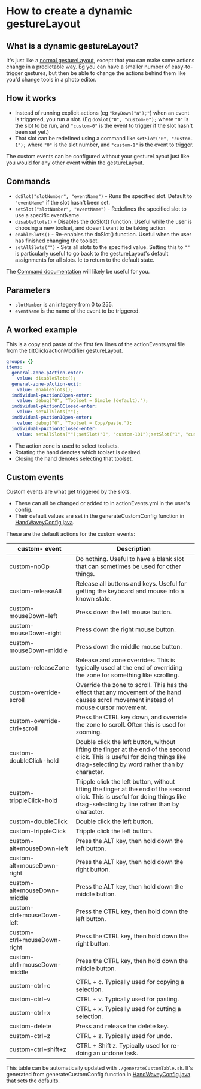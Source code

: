 # How to create a dynamic gestureLayout

## What is a dynamic gestureLayout?

It's just like a [normal gestureLayout](createAGestureLayout.md), except that you can make some actions change in a predictable way. Eg you can have a smaller number of easy-to-trigger gestures, but then be able to change the actions behind them like you'd change tools in a photo editor.

## How it works

* Instead of running explicit actions (eg `"keyDown("a");"`) when an event is triggered, you run a slot. (Eg `doSlot("0", "custom-0");` where `"0"` is the slot to be run, and `"custom-0"` is the event to trigger if the slot hasn't been set yet.)
* That slot can be redefined using a command like `setSlot("0", "custom-1");` where `"0"` is the slot number, and `"custom-1"` is the event to trigger.

The custom events can be configured without your gestureLayout just like you would for any other event within the gestureLayout.

## Commands

* `doSlot("slotNumber", "eventName")` - Runs the specified slot. Default to `"eventName"` if the slot hasn't been set.
* `setSlot("slotNumber", "eventName")` - Redefines the specified slot to use a specific eventName.
* `disableSlots()` - Disables the doSlot() function. Useful while the user is choosing a new toolset, and doesn't want to be taking action.
* `enableSlots()` - Re-enables the doSlot() function. Useful when the user has finished changing the toolset.
* `setAllSlots("")` - Sets all slots to the specified value. Setting this to `""` is particularly useful to go back to the gestureLayout's default assignments for all slots. Ie to return to the default state.

The [Command documentation](https://github.com/ksandom/handWavey/blob/main/docs/user/reference/macroCommands.md) will likely be useful for you.

## Parameters

* `slotNumber` is an integery from 0 to 255.
* `eventName` is the name of the event to be triggered.

## A worked example

This is a copy and paste of the first few lines of the actionEvents.yml file from the tiltClick/actionModifier gestureLayout.

```yaml
groups: {}
items:
  general-zone-pAction-enter:
    value: disableSlots();
  general-zone-pAction-exit:
    value: enableSlots();
  individual-pAction0Open-enter:
    value: debug("0", "Toolset = Simple (default).");
  individual-pAction0Closed-enter:
    value: setAllSlots("");
  individual-pAction1Open-enter:
    value: debug("0", "Toolset = Copy/paste.");
  individual-pAction1Closed-enter:
    value: setAllSlots("");setSlot("0", "custom-101");setSlot("1", "custom-12");setSlot("3", "custom-11");
```

* The action zone is used to select toolsets.
* Rotating the hand denotes which toolset is desired.
* Closing the hand denotes selecting that toolset.

## Custom events

Custom events are what get triggered by the slots.

* These can all be changed or added to in actionEvents.yml in the user's config.
* Their default values are set in the generateCustomConfig function in [HandWaveyConfig.java](https://github.com/ksandom/handWavey/blob/main/src/main/java/handWavey/HandWaveyConfig.java).

These are the default actions for the custom events:

<!-- BEGIN custom- table. -->
| custom- event | Description |
| --- | --- |
| custom-noOp | Do nothing. Useful to have a blank slot that can sometimes be used for other things. |
| custom-releaseAll | Release all buttons and keys. Useful for getting the keyboard and mouse into a known state. |
| custom-mouseDown-left | Press down the left mouse button. |
| custom-mouseDown-right | Press down the right mouse button. |
| custom-mouseDown-middle | Press down the middle mouse button. |
| custom-releaseZone | Release and zone overrides. This is typically used at the end of overriding the zone for something like scrolling. |
| custom-override-scroll | Override the zone to scroll. This has the effect that any movement of the hand causes scroll movement instead of mouse cursor movement. |
| custom-override-ctrl+scroll | Press the CTRL key down, and override the zone to scroll. Often this is used for zooming. |
| custom-doubleClick-hold | Double click the left button, without lifting the finger at the end of the second click. This is useful for doing things like drag-selecting by word rather than by character. |
| custom-trippleClick-hold | Tripple click the left button, without lifting the finger at the end of the second click. This is useful for doing things like drag-selecting by line rather than by character. |
| custom-doubleClick | Double click the left button. |
| custom-trippleClick | Tripple click the left button. |
| custom-alt+mouseDown-left | Press the ALT key, then hold down the left button. |
| custom-alt+mouseDown-right | Press the ALT key, then hold down the right button. |
| custom-alt+mouseDown-middle | Press the ALT key, then hold down the middle button. |
| custom-ctrl+mouseDown-left | Press the CTRL key, then hold down the left button. |
| custom-ctrl+mouseDown-right | Press the CTRL key, then hold down the right button. |
| custom-ctrl+mouseDown-middle | Press the CTRL key, then hold down the middle button. |
| custom-ctrl+c | CTRL + c. Typically used for copying a selection. |
| custom-ctrl+v | CTRL + v. Typically used for pasting. |
| custom-ctrl+x | CTRL + x. Typically used for cutting a selection. |
| custom-delete | Press and release the delete key. |
| custom-ctrl+z | CTRL + z. Typically used for undo. |
| custom-ctrl+shift+z | CTRL + Shift z. Typically used for re-doing an undone task. |
<!-- END custom- table. -->

This table can be automatically updated with `./generateCustomTable.sh`. It's generated from  generateCustomConfig function in [HandWaveyConfig.java](https://github.com/ksandom/handWavey/blob/main/src/main/java/handWavey/HandWaveyConfig.java#L576) that sets the defaults.
